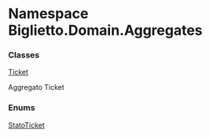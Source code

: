# <a id="Biglietto_Domain_Aggregates"></a> Namespace Biglietto.Domain.Aggregates

### Classes

 [Ticket](Biglietto.Domain.Aggregates.Ticket.md)

Aggregato Ticket

### Enums

 [StatoTicket](Biglietto.Domain.Aggregates.StatoTicket.md)

